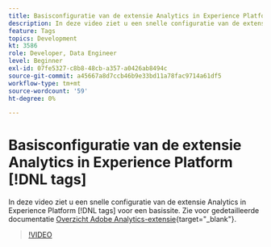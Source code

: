 ```yaml
---
title: Basisconfiguratie van de extensie Analytics in Experience Platform [!DNL tags]
description: In deze video ziet u een snelle configuratie van de extensie Analytics in Experience Platform [!DNL tags] voor een basissite.
feature: Tags
topics: Development
kt: 3586
role: Developer, Data Engineer
level: Beginner
exl-id: 07fe5327-c8b8-48cb-a357-a0426ab8494c
source-git-commit: a45667a8d7ccb46b9e33bd11a78fac9714a61df5
workflow-type: tm+mt
source-wordcount: '59'
ht-degree: 0%

---
```


# Basisconfiguratie van de extensie Analytics in Experience Platform [!DNL tags]

In deze video ziet u een snelle configuratie van de extensie Analytics in Experience Platform [!DNL tags] voor een basissite. Zie voor gedetailleerde documentatie [Overzicht Adobe Analytics-extensie](https://experienceleague.adobe.com/docs/experience-platform/tags/extensions/client/analytics/overview.html){target="_blank"}.

>[!VIDEO](https://video.tv.adobe.com/v/28751/?quality=12&learn=on)
